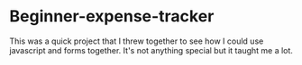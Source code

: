 # Beginner-expense-tracker
This was a quick project that I threw together to see how I could use javascript and forms together. It's not anything special but it taught me a lot.
